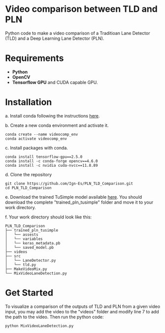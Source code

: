 # Video comparison between TLD and PLN
Python code to make a video comparison of a Traditioan Lane Detector (TLD) 
and a Deep Learning Lane Detector (PLN).
# Requirements
* **Python**
* **OpenCV**
* **Tensorflow GPU** and CUDA capable GPU.

# Installation
a. Install conda following the instructions [here](https://conda.io/projects/conda/en/latest/user-guide/install/index.html).

b. Create a new conda environment and activate it.
```shell
conda create --name videocomp_env
conda activate videocomp_env
```
c. Install packages with conda.
```shell
conda install tensorflow-gpu==2.5.0
conda install -c conda-forge opencv==4.6.0
conda install -c nvidia cuda-nvcc==11.8.89
```
d. Clone the repository
```shell
git clone https://github.com/Ign-Es/PLN_TLD_Comparison.git
cd PLN_TLD_Comparison
```
e. Download the trained TuSimple model available [here](https://drive.google.com/drive/folders/1z22kVkSPOqmU6L2_xRgHHQglSe0xRq0i?usp=sharing).
You should download the complete "trained_pln_tusimple" folder and move
it to your work directory.

f. Your work directory should look like this:
```
PLN_TLD_Comparison
├── trained_pln_tusimple
│   └── assests
│   └── variables
│   └── keras_metadata.pb
│   └── saved_model.pb
├── videos
├── src
│   └── LaneDetector.py
│   └── tld.py
├── MakeVideoMix.py
└── MixVideoLaneDetection.py
```
# Get Started
To visualize a comparison of the outputs of TLD and PLN from a given video input,
you may add the video to the "videos" folder and modify line 7 to add the path to the 
video. Then run the python code:
```shell
python MixVideoLaneDetection.py
```